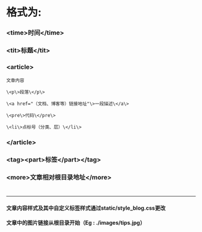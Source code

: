 #

# 格式为:	

### \<time\>时间\</time\>

### \<tit\>标题\</tit\>

### \<article\>  

	文章内容  

	\<p\>段落\</p\>  

	\<a href="（文档、博客等）链接地址"\>一段描述\</a\>  

	\<pre\>代码\</pre\>  

	\<li\>点标号（分类、层）\</li\>  

### \</article\>
### \<tag\>\<part\>标签\</part\>\</tag\>
### \<more\>文章相对根目录地址\</more\>
#
* * *
#### 文章内容样式及其中自定义标签样式通过static/style_blog.css更改
#### 文章中的图片链接从根目录开始（Eg : ./images/tips.jpg）